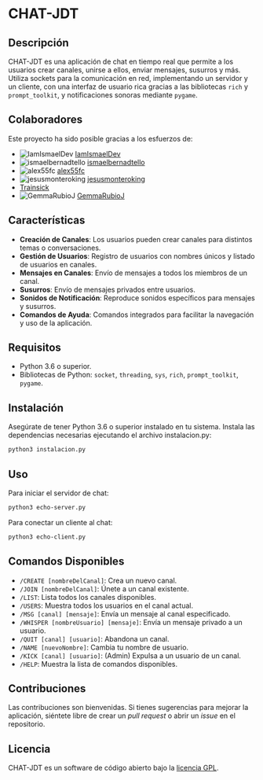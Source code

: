 # CHAT-JDT

## Descripción

CHAT-JDT es una aplicación de chat en tiempo real que permite a los usuarios crear canales, unirse a ellos, enviar mensajes, susurros y más. Utiliza sockets para la comunicación en red, implementando un servidor y un cliente, con una interfaz de usuario rica gracias a las bibliotecas `rich` y `prompt_toolkit`, y notificaciones sonoras mediante `pygame`.

## Colaboradores

Este proyecto ha sido posible gracias a los esfuerzos de:

- ![IamIsmaelDev](https://github.com/IamIsmaelDev.png?size=50) [IamIsmaelDev](https://github.com/IamIsmaelDev)
- ![ismaelbernadtello](https://github.com/ismaelbernadtello.png?size=50) [ismaelbernadtello](https://github.com/ismaelbernadtello)
- ![alex55fc](https://github.com/alex55fc.png?size=50) [alex55fc](https://github.com/alex55fc)
- ![jesusmonteroking](https://github.com/jesusmonteroking.png?size=50) [jesusmonteroking](https://github.com/jesusmonteroking)
- [Trainsick](https://github.com/Trainsick)
- ![GemmaRubioJ](https://github.com/GemmaRubioJ.png?size=50) [GemmaRubioJ](https://github.com/GemmaRubioJ)

## Características

- **Creación de Canales**: Los usuarios pueden crear canales para distintos temas o conversaciones.
- **Gestión de Usuarios**: Registro de usuarios con nombres únicos y listado de usuarios en canales.
- **Mensajes en Canales**: Envío de mensajes a todos los miembros de un canal.
- **Susurros**: Envío de mensajes privados entre usuarios.
- **Sonidos de Notificación**: Reproduce sonidos específicos para mensajes y susurros.
- **Comandos de Ayuda**: Comandos integrados para facilitar la navegación y uso de la aplicación.

## Requisitos

- Python 3.6 o superior.
- Bibliotecas de Python: `socket`, `threading`, `sys`, `rich`, `prompt_toolkit`, `pygame`.

## Instalación

Asegúrate de tener Python 3.6 o superior instalado en tu sistema. Instala las dependencias necesarias
ejecutando el archivo instalacion.py:

```bash
python3 instalacion.py
```

## Uso

Para iniciar el servidor de chat:

```bash
python3 echo-server.py
```

Para conectar un cliente al chat:

```bash
python3 echo-client.py
``` 

## Comandos Disponibles
- `/CREATE [nombreDelCanal]`: Crea un nuevo canal.
- `/JOIN [nombreDelCanal]`: Únete a un canal existente.
- `/LIST`: Lista todos los canales disponibles.
- `/USERS`: Muestra todos los usuarios en el canal actual.
- `/MSG [canal] [mensaje]`: Envía un mensaje al canal especificado.
- `/WHISPER [nombreUsuario] [mensaje]`: Envía un mensaje privado a un usuario.
- `/QUIT [canal] [usuario]`: Abandona un canal.
- `/NAME [nuevoNombre]`: Cambia tu nombre de usuario.
- `/KICK [canal] [usuario]`: (Admin) Expulsa a un usuario de un canal.
- `/HELP`: Muestra la lista de comandos disponibles.

## Contribuciones

Las contribuciones son bienvenidas. Si tienes sugerencias para mejorar la aplicación, siéntete libre de crear un *pull request* o abrir un *issue* en el repositorio.

## Licencia

CHAT-JDT es un software de código abierto bajo la [licencia GPL](LICENSE).
